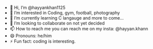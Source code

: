 - 👋 Hi, I’m @hayyankhan1125
- 👀 I’m interested in Coding, gym, football, photography
- 🌱 I’m currently learning C langauge and more to come...
- 💞️ I’m looking to collaborate on not yet decided
- 📫 How to reach me you can reach me on my insta: @hayyan.khann
- 😄 Pronouns: he/him
- ⚡ Fun fact: coding is interesting.

<!---
hayyankhan1125/hayyankhan1125 is a ✨ special ✨ repository because its `README.md` (this file) appears on your GitHub profile.
You can click the Preview link to take a look at your changes.
--->
